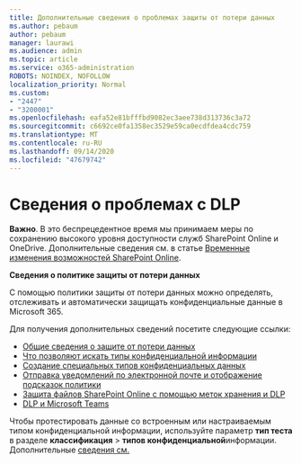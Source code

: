 ```yaml
---
title: Дополнительные сведения о проблемах защиты от потери данных
ms.author: pebaum
author: pebaum
manager: laurawi
ms.audience: admin
ms.topic: article
ms.service: o365-administration
ROBOTS: NOINDEX, NOFOLLOW
localization_priority: Normal
ms.custom:
- "2447"
- "3200001"
ms.openlocfilehash: eafa52e81bfffbd9082ec3aee738d313736c3a72
ms.sourcegitcommit: c6692ce0fa1358ec3529e59ca0ecdfdea4cdc759
ms.translationtype: MT
ms.contentlocale: ru-RU
ms.lasthandoff: 09/14/2020
ms.locfileid: "47679742"
---
```

# <a name="information-about-dlp-issues"></a>Сведения о проблемах с DLP

**Важно**. В это беспрецедентное время мы принимаем меры по сохранению высокого уровня доступности служб SharePoint Online и OneDrive. Дополнительные сведения см. в статье [Временные изменения возможностей SharePoint Online](https://aka.ms/ODSPAdjustments).

**Сведения о политике защиты от потери данных**

С помощью политики защиты от потери данных можно определять, отслеживать и автоматически защищать конфиденциальные данные в Microsoft 365.

Для получения дополнительных сведений посетите следующие ссылки:

- [Общие сведения о защите от потери данных](https://docs.microsoft.com/microsoft-365/compliance/data-loss-prevention-policies)
- [Что позволяют искать типы конфиденциальной информации](https://docs.microsoft.com/microsoft-365/compliance/sensitive-information-type-entity-definitions)
- [Создание специальных типов конфиденциальных данных](https://docs.microsoft.com/microsoft-365/compliance/create-a-custom-sensitive-information-type)
- [Отправка уведомлений по электронной почте и отображение подсказок политики](https://docs.microsoft.com/microsoft-365/compliance/use-notifications-and-policy-tips)
- [Защита файлов SharePoint Online с помощью меток хранения и DLP](https://docs.microsoft.com/microsoft-365/compliance/protect-sharepoint-online-files-with-office-365-labels-and-dlp)
- [DLP и Microsoft Teams](https://docs.microsoft.com/microsoft-365/compliance/dlp-microsoft-teams)

Чтобы протестировать данные со встроенным или настраиваемым типом конфиденциальной информации, используйте параметр **тип теста** в разделе **классификация**  >  **типов конфиденциальной**информации. Дополнительные [сведения см.](https://docs.microsoft.com/microsoft-365/compliance/create-a-custom-sensitive-information-type#create-custom-sensitive-information-types-in-the-security--compliance-center)